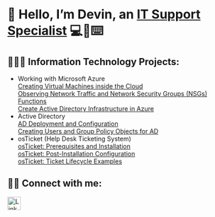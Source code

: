# 👋 Hello, I’m Devin, an  [IT Support Specialist](https://www.linkedin.com/in/devyonmiller) 💻📱⌨️

## 👨🏼‍💻 Information Technology Projects:
- Working with Microsoft Azure<br>
  [Creating Virtual Machines inside the Cloud](https://github.com/Jadm1992/AzureProject)<br>
  [Observing Network Traffic and Network Security Groups (NSGs) Functions]()<br>
  [Create Active Directory Infrastructure in Azure]()<br>
- Active Directory<br>
  [AD Deployment and Configuration]()<br>
  [Creating Users and Group Policy Objects for AD]()<br>
- osTicket (Help Desk Ticketing System)<br>
  [osTicket: Prerequisites and Installation]()<br>
  [osTicket: Post-Installation Configuration]()<br>
  [osTicket: Ticket Lifecycle Examples]()<br>

## 🤳🏻 Connect with me: 

<a href="https://www.linkedin.com/in/devyonmiller">
  <img src="https://upload.wikimedia.org/wikipedia/commons/c/ca/LinkedIn_logo_initials.png" alt="LinkedIn" width="30" />
</a>

<!---
Jadm1992/Jadm1992 is a ✨ special ✨ repository because its `README.md` (this file) appears on your GitHub profile.
You can click the Preview link to take a look at your changes.
--->
